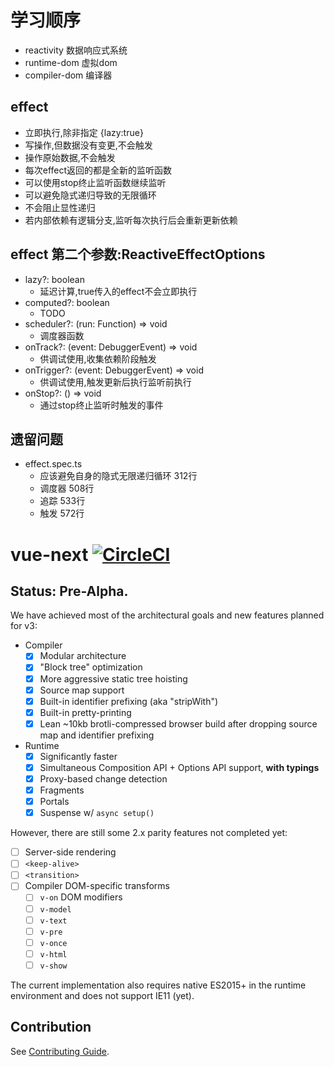 # 学习顺序

+ reactivity 数据响应式系统
+ runtime-dom 虚拟dom
+ compiler-dom 编译器

## effect

+ 立即执行,除非指定 {lazy:true}
+ 写操作,但数据没有变更,不会触发
+ 操作原始数据,不会触发
+ 每次effect返回的都是全新的监听函数
+ 可以使用stop终止监听函数继续监听
+ 可以避免隐式递归导致的无限循环
+ 不会阻止显性递归
+ 若内部依赖有逻辑分支,监听每次执行后会重新更新依赖

## effect 第二个参数:ReactiveEffectOptions

+ lazy?: boolean 
    + 延迟计算,true传入的effect不会立即执行
+ computed?: boolean 
    + TODO
+ scheduler?: (run: Function) => void 
    + 调度器函数
+ onTrack?: (event: DebuggerEvent) => void
    + 供调试使用,收集依赖阶段触发
+ onTrigger?: (event: DebuggerEvent) => void 
    + 供调试使用,触发更新后执行监听前执行
+ onStop?: () => void 
    + 通过stop终止监听时触发的事件

## 遗留问题
+ effect.spec.ts
    + 应该避免自身的隐式无限递归循环  312行
    + 调度器 508行
    + 追踪 533行
    + 触发 572行

# vue-next [![CircleCI](https://circleci.com/gh/vuejs/vue-next.svg?style=svg&circle-token=fb883a2d0a73df46e80b2e79fd430959d8f2b488)](https://circleci.com/gh/vuejs/vue-next)

## Status: Pre-Alpha.

We have achieved most of the architectural goals and new features planned for v3:

- Compiler
  - [x] Modular architecture
  - [x] "Block tree" optimization
  - [x] More aggressive static tree hoisting
  - [x] Source map support
  - [x] Built-in identifier prefixing (aka "stripWith")
  - [x] Built-in pretty-printing
  - [x] Lean ~10kb brotli-compressed browser build after dropping source map and identifier prefixing

- Runtime
  - [x] Significantly faster
  - [x] Simultaneous Composition API + Options API support, **with typings**
  - [x] Proxy-based change detection
  - [x] Fragments
  - [x] Portals
  - [x] Suspense w/ `async setup()`

However, there are still some 2.x parity features not completed yet:

- [ ] Server-side rendering
- [ ] `<keep-alive>`
- [ ] `<transition>`
- [ ] Compiler DOM-specific transforms
  - [ ] `v-on` DOM modifiers
  - [ ] `v-model`
  - [ ] `v-text`
  - [ ] `v-pre`
  - [ ] `v-once`
  - [ ] `v-html`
  - [ ] `v-show`

The current implementation also requires native ES2015+ in the runtime environment and does not support IE11 (yet).

## Contribution

See [Contributing Guide](https://github.com/vuejs/vue-next/blob/master/.github/contributing.md).
